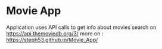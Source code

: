 # Movie App
Application uses API calls to get info about movies search on https://api.themoviedb.org/3/
more on : https://steph53.github.io/Movie_App/
